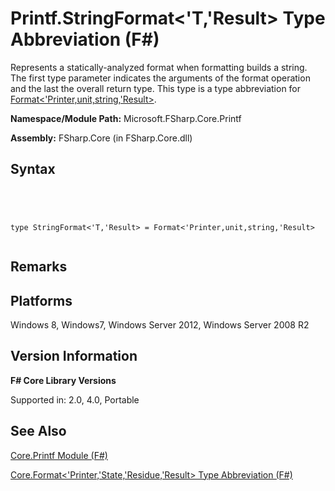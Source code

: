 # Printf.StringFormat<'T,'Result> Type Abbreviation (F#)

Represents a statically-analyzed format when formatting builds a string. The first type parameter indicates the arguments of the format operation and the last the overall return type. This type is a type abbreviation for [Format&lt;'Printer,unit,string,'Result&gt;](http://msdn.microsoft.com/en-us/library/470f484f-a026-40af-8f8c-1e3aaf013bdc).

**Namespace/Module Path:** Microsoft.FSharp.Core.Printf

**Assembly:** FSharp.Core (in FSharp.Core.dll)


## Syntax



```




type StringFormat<'T,'Result> = Format<'Printer,unit,string,'Result>


```





## Remarks

## Platforms
Windows 8, Windows7, Windows Server 2012, Windows Server 2008 R2


## Version Information
**F# Core Library Versions**

Supported in: 2.0, 4.0, Portable




## See Also
[Core.Printf Module &#40;F&#35;&#41;](Core.Printf-Module-%5BFSharp%5D.md)

[Core.Format&#60;'Printer,'State,'Residue,'Result&#62; Type Abbreviation &#40;F&#35;&#41;](Core.Format%5B%27Printer%2C%27State%2C%27Residue%2C%27Result%5D-Type-Abbreviation-%5BFSharp%5D.md)

